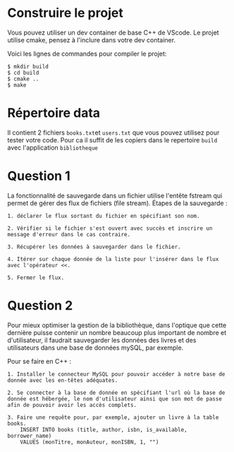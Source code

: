 # Construire le projet
Vous pouvez utiliser un dev container de base C++ de VScode.
Le projet utilise cmake, pensez à l'inclure dans votre dev container.

Voici les lignes de commandes pour compiler le projet:
```
$ mkdir build
$ cd build
$ cmake ..
$ make
```

# Répertoire data

Il contient 2 fichiers `books.txt`et `users.txt` que vous pouvez utilisez pour tester votre code.
Pour ca il suffit de les copiers dans le repertoire `build` avec l'application `bibliotheque`

# Question 1

La fonctionnalité de sauvegarde dans un fichier utilise l'entête fstream qui permet de gérer des flux de fichiers (file stream). 
Étapes de la sauvegarde : 

    1. déclarer le flux sortant du fichier en spécifiant son nom.

    2. Vérifier si le fichier s'est ouvert avec succès et inscrire un message d'erreur dans le cas contraire.

    3. Récupérer les données à sauvegarder dans le fichier.

    4. Itérer sur chaque donnée de la liste pour l'insérer dans le flux avec l'opérateur <<.

    5. Fermer le flux.

# Question 2

Pour mieux optimiser la gestion de la bibliothèque, dans l'optique que cette dernière puisse contenir un nombre beaucoup plus important de nombre et d'utilisateur, il faudrait sauvegarder les données des livres et des utilisateurs dans une base de données mySQL, par exemple.

Pour se faire en C++ : 

    1. Installer le connecteur MySQL pour pouvoir accéder à notre base de donnée avec les en-têtes adéquates.

    2. Se connecter à la base de donnée en spécifiant l'url où la base de donnée est hébergée, le nom d'utilisateur ainsi que son mot de passe afin de pouvoir avoir les accès complets.

    3. Faire une requête pour, par exemple, ajouter un livre à la table books.
        INSERT INTO books (title, author, isbn, is_available, borrower_name)
        VALUES (monTitre, monAuteur, monISBN, 1, "")
